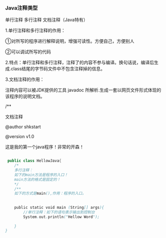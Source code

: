 ### Java注释类型 ###

单行注释 多行注释 文档注释（Java特有）

1.单行注释和多行注释的作用：

①对所写的程序进行解释说明，增强可读性。方便自己，方便别人

②可以调试所写的代码

2.特点：单行注释和多行注释，注释了的内容不参与编译。换句话说，编译后生成.class结尾的字节码文件中不包含注释掉的信息。

3.文档注释的作用：

注释内容可以被JDK提供的工具 javadoc 所解析.生成一套以网页文件形式体现的该程序的说明文档。

/**

文档注释

@author shkstart

@version v1.0

这是我的第一个java程序！非常的开森！



```java

 public class HellowJava{
    /*
    多行注释：
    如下的main方法是程序的入口！
    main方法的格式是固定的！
    */
    /**
    如下的方式是main(),作用：程序的入口。
    
 
    public static void main (String[] args){
        //单行注释：如下的语句表示输出到控制台
        System.out.println("Hellow Word");
        
    }
}
```





